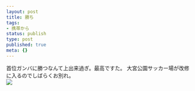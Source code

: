 ```yaml
---
layout: post
title: 勝ち
tags:
- 携帯から
status: publish
type: post
published: true
meta: {}
---
```

<div class="caption">首位ガンバに勝つなんて上出来過ぎ。最高ですた。
大宮公園サッカー場が改修に入るのでしばらくお別れ。
</div>
<div class="photo"><img src="http://wo.skr.jp/images/uploads/blog-photo-1132733606.24-0.jpg" /></div>
